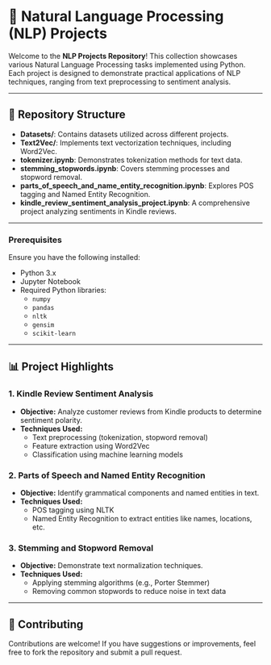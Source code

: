 # 🧠 Natural Language Processing (NLP) Projects

Welcome to the **NLP Projects Repository**! This collection showcases various Natural Language Processing tasks implemented using Python. Each project is designed to demonstrate practical applications of NLP techniques, ranging from text preprocessing to sentiment analysis.

---

## 📁 Repository Structure

- **Datasets/**: Contains datasets utilized across different projects.
- **Text2Vec/**: Implements text vectorization techniques, including Word2Vec.
- **tokenizer.ipynb**: Demonstrates tokenization methods for text data.
- **stemming_stopwords.ipynb**: Covers stemming processes and stopword removal.
- **parts_of_speech_and_name_entity_recognition.ipynb**: Explores POS tagging and Named Entity Recognition.
- **kindle_review_sentiment_analysis_project.ipynb**: A comprehensive project analyzing sentiments in Kindle reviews.

---

### Prerequisites

Ensure you have the following installed:

- Python 3.x
- Jupyter Notebook
- Required Python libraries:
  - `numpy`
  - `pandas`
  - `nltk`
  - `gensim`
  - `scikit-learn`
 
---

## 📊 Project Highlights

### 1. Kindle Review Sentiment Analysis
- **Objective:** Analyze customer reviews from Kindle products to determine sentiment polarity.
- **Techniques Used:**
  - Text preprocessing (tokenization, stopword removal)
  - Feature extraction using Word2Vec
  - Classification using machine learning models

### 2. Parts of Speech and Named Entity Recognition
- **Objective:** Identify grammatical components and named entities in text.
- **Techniques Used:**
  - POS tagging using NLTK
  - Named Entity Recognition to extract entities like names, locations, etc.

### 3. Stemming and Stopword Removal
- **Objective:** Demonstrate text normalization techniques.
- **Techniques Used:**
  - Applying stemming algorithms (e.g., Porter Stemmer)
  - Removing common stopwords to reduce noise in text data

---

## 🤝 Contributing

Contributions are welcome! If you have suggestions or improvements, feel free to fork the repository and submit a pull request.

